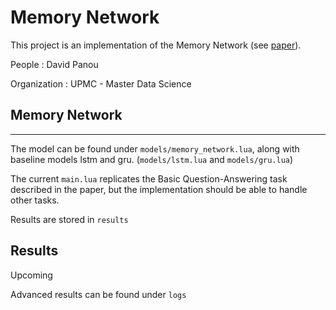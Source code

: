 # Memory Network

This project is an implementation of the Memory Network (see [paper](https://arxiv.org/abs/1410.3916)).

People : David Panou

Organization : UPMC - Master Data Science

## Memory Network

---

The model can be found under `models/memory_network.lua`, along with baseline models lstm and gru. (`models/lstm.lua` and `models/gru.lua`)

The current `main.lua` replicates the Basic Question-Answering task described in the paper, but the implementation should be able to handle other tasks.

Results are stored in `results`

## Results

Upcoming

Advanced results can be found under `logs`